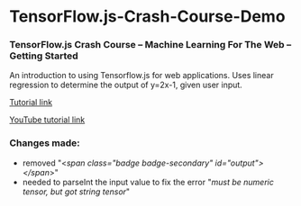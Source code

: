 # TensorFlow.js-Crash-Course-Demo
### TensorFlow.js Crash Course – Machine Learning For The Web – Getting Started
An introduction to using Tensorflow.js for web applications. Uses linear regression to determine the output of y=2x-1, given user input.

<a href="https://codingthesmartway.com/tensorflow-js-crash-course-machine-learning-for-the-web-getting-started/" target="_blank">Tutorial link</a> 

<a href="https://www.youtube.com/watch?v=M4YsClyTMzg" target="_blank">YouTube tutorial link</a>   
 



### Changes made:
* removed "<_span class="badge badge-secondary" id="output"></span_>"
* needed to parseInt the input value to fix the error "_must be numeric tensor, but got string tensor_"
